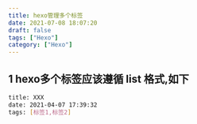 ```yaml
---
title: hexo管理多个标签
date: 2021-07-08 18:07:20
draft: false
tags: ["Hexo"]
category: ["Hexo"]
---
```


## 1 hexo多个标签应该遵循 **list** 格式,如下


```bash
title: XXX
date: 2021-04-07 17:39:32
tags: [标签1,标签2]
```


